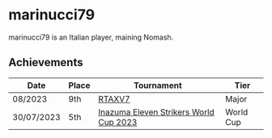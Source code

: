 # marinucci79

marinucci79 is an Italian player, maining Nomash.

## Achievements

|Date|Place|Tournament|Tier|
|-|-|-|-|
| 08/2023 | 9th | [RTAXV7](../../tournaments/rtaxv/rtaxv7.md) | Major |
| 30/07/2023 | 5th | [Inazuma Eleven Strikers World Cup 2023](../../tournaments/worldcup23.md) | World Cup |
